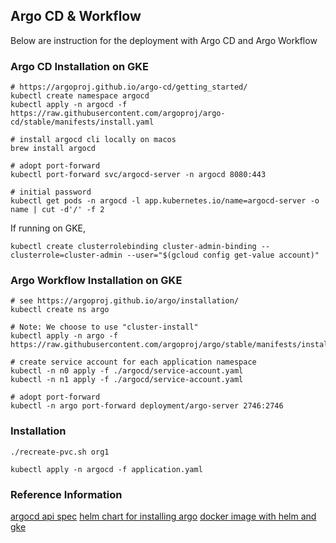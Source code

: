 ## Argo CD & Workflow
Below are instruction for the deployment with Argo CD and Argo Workflow

### Argo CD Installation on GKE
```shell script
# https://argoproj.github.io/argo-cd/getting_started/
kubectl create namespace argocd
kubectl apply -n argocd -f https://raw.githubusercontent.com/argoproj/argo-cd/stable/manifests/install.yaml

# install argocd cli locally on macos
brew install argocd

# adopt port-forward
kubectl port-forward svc/argocd-server -n argocd 8080:443

# initial password
kubectl get pods -n argocd -l app.kubernetes.io/name=argocd-server -o name | cut -d'/' -f 2
```

If running on GKE,
```shell script
kubectl create clusterrolebinding cluster-admin-binding --clusterrole=cluster-admin --user="$(gcloud config get-value account)"
```

### Argo Workflow Installation on GKE
```shell script
# see https://argoproj.github.io/argo/installation/
kubectl create ns argo

# Note: We choose to use "cluster-install"
kubectl apply -n argo -f https://raw.githubusercontent.com/argoproj/argo/stable/manifests/install.yaml

# create service account for each application namespace
kubectl -n n0 apply -f ./argocd/service-account.yaml
kubectl -n n1 apply -f ./argocd/service-account.yaml

# adopt port-forward
kubectl -n argo port-forward deployment/argo-server 2746:2746
```

### Installation
```shell script
./recreate-pvc.sh org1

kubectl apply -n argocd -f application.yaml
```

###

### Reference Information
[argocd api spec](https://github.com/argoproj/argo/blob/master/api/openapi-spec/swagger.json)
[helm chart for installing argo](https://github.com/argoproj/argo-helm/tree/master/charts/argo-cd)
[docker image with helm and gke](https://hub.docker.com/r/devth/helm)
